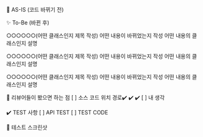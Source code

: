 📝 AS-IS (코드 바뀌기 전)

✨ To-Be (바뀐 후)

○○○○○○(어떤 클래스인지 제목 작성)
어떤 내용이 바뀌었는지 작성
어떤 내용의 클래스인지 설명


○○○○○○(어떤 클래스인지 제목 작성)
어떤 내용이 바뀌었는지 작성
어떤 내용의 클래스인지 설명


○○○○○○(어떤 클래스인지 제목 작성)
어떤 내용이 바뀌었는지 작성
어떤 내용의 클래스인지 설명

🧐 리뷰어들이 봤으면 하는 점
[ ] 소스 코드 위치 경로✔️ ✔️ ✔️
[ ] 내 생각

✔️ TEST 사항
[ ] API TEST
[ ] TEST CODE
<!-- 이곳에 테스트 사항을 작성해주세요 -->

📸 테스트 스크린샷
